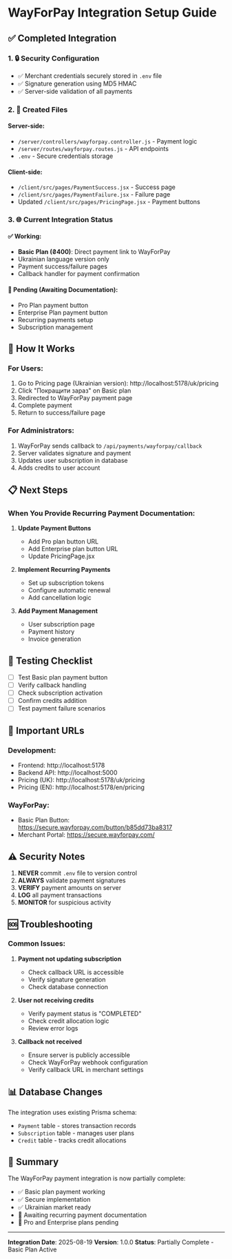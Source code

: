 # WayForPay Integration Setup Guide

## ✅ Completed Integration

### 1. 🔒 Security Configuration
- ✅ Merchant credentials securely stored in `.env` file
- ✅ Signature generation using MD5 HMAC
- ✅ Server-side validation of all payments

### 2. 📁 Created Files

#### Server-side:
- `/server/controllers/wayforpay.controller.js` - Payment logic
- `/server/routes/wayforpay.routes.js` - API endpoints
- `.env` - Secure credentials storage

#### Client-side:
- `/client/src/pages/PaymentSuccess.jsx` - Success page
- `/client/src/pages/PaymentFailure.jsx` - Failure page
- Updated `/client/src/pages/PricingPage.jsx` - Payment buttons

### 3. 🌐 Current Integration Status

#### ✅ Working:
- **Basic Plan (₴400)**: Direct payment link to WayForPay
- Ukrainian language version only
- Payment success/failure pages
- Callback handler for payment confirmation

#### 🔄 Pending (Awaiting Documentation):
- Pro Plan payment button
- Enterprise Plan payment button
- Recurring payments setup
- Subscription management

## 🚀 How It Works

### For Users:
1. Go to Pricing page (Ukrainian version): http://localhost:5178/uk/pricing
2. Click "Покращити зараз" on Basic plan
3. Redirected to WayForPay payment page
4. Complete payment
5. Return to success/failure page

### For Administrators:
1. WayForPay sends callback to `/api/payments/wayforpay/callback`
2. Server validates signature and payment
3. Updates user subscription in database
4. Adds credits to user account

## 📋 Next Steps

### When You Provide Recurring Payment Documentation:

1. **Update Payment Buttons**
   - Add Pro plan button URL
   - Add Enterprise plan button URL
   - Update PricingPage.jsx

2. **Implement Recurring Payments**
   - Set up subscription tokens
   - Configure automatic renewal
   - Add cancellation logic

3. **Add Payment Management**
   - User subscription page
   - Payment history
   - Invoice generation

## 🔧 Testing Checklist

- [ ] Test Basic plan payment button
- [ ] Verify callback handling
- [ ] Check subscription activation
- [ ] Confirm credits addition
- [ ] Test payment failure scenarios

## 📝 Important URLs

### Development:
- Frontend: http://localhost:5178
- Backend API: http://localhost:5000
- Pricing (UK): http://localhost:5178/uk/pricing
- Pricing (EN): http://localhost:5178/en/pricing

### WayForPay:
- Basic Plan Button: https://secure.wayforpay.com/button/b85dd73ba8317
- Merchant Portal: https://secure.wayforpay.com/

## ⚠️ Security Notes

1. **NEVER** commit `.env` file to version control
2. **ALWAYS** validate payment signatures
3. **VERIFY** payment amounts on server
4. **LOG** all payment transactions
5. **MONITOR** for suspicious activity

## 🆘 Troubleshooting

### Common Issues:

1. **Payment not updating subscription**
   - Check callback URL is accessible
   - Verify signature generation
   - Check database connection

2. **User not receiving credits**
   - Verify payment status is "COMPLETED"
   - Check credit allocation logic
   - Review error logs

3. **Callback not received**
   - Ensure server is publicly accessible
   - Check WayForPay webhook configuration
   - Verify callback URL in merchant settings

## 📊 Database Changes

The integration uses existing Prisma schema:
- `Payment` table - stores transaction records
- `Subscription` table - manages user plans
- `Credit` table - tracks credit allocations

## 🎯 Summary

The WayForPay payment integration is now partially complete:
- ✅ Basic plan payment working
- ✅ Secure implementation
- ✅ Ukrainian market ready
- 🔄 Awaiting recurring payment documentation
- 🔄 Pro and Enterprise plans pending

---

**Integration Date**: 2025-08-19
**Version**: 1.0.0
**Status**: Partially Complete - Basic Plan Active